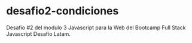 # desafio2-condiciones
Desafío #2 del modulo 3 Javascript para la Web del Bootcamp Full Stack Javascript Desafío Latam.
